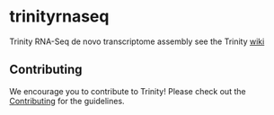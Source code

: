trinityrnaseq
=============

Trinity RNA-Seq de novo transcriptome assembly see the Trinity [wiki](https://github.com/trinityrnaseq/trinityrnaseq/wiki)

## Contributing

We encourage you to contribute to Trinity! Please check out the [Contributing](https://github.com/trinityrnaseq/trinityrnaseq/wiki/Contributing) for the guidelines.
